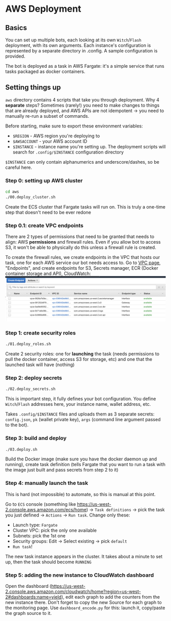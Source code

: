 # AWS Deployment

## Basics
You can set up multiple bots, each looking at its own `Witch`/`Flash` deployment, with its own arguments.
Each instance's configuration is represented by a separate directory in .config. A sample configuration is provided.

The bot is deployed as a task in AWS Fargate: it's a simple service that runs tasks packaged as docker containers.

## Setting things up
`aws` directory contains 4 scripts that take you through deployment. Why 4 **separate** steps? Sometimes (rarely!) you need to make changes to things that are already deployed, and AWS APIs are not idempotent -> you need to manually re-run a subset of commands.

Before starting, make sure to export these environment variables:

* `$REGION` - AWS region you're deploying to
* `$AWSACCOUNT` - your AWS account ID
* `$INSTANCE` - instance name you're setting up. The deployment scripts will search for `.config/$INSTANCE` configuration directory

`$INSTANCE` can only contain alphanumerics and underscore/dashes, so be careful here.

### Step 0: setting up AWS cluster
```bash
cd aws
./00.deploy_cluster.sh
```
Create the ECS cluster that Fargate tasks will run on. This is truly a one-time step that doesn't need to be ever redone


### Step 0.1: create VPC endpoints
There are 2 types of permissions that need to be granted that needs to align: AWS **permissions** and firewall rules. Even if you allow bot to access S3, it won't be able to physically do this unless a firewall rule is created.

To create the firewall rules, we create endpoints in the VPC that hosts our task, one for each AWS service our bot needs access to.
Go to [VPC page](https://us-west-2.console.aws.amazon.com/vpc/home?), "Endpoints", and create endpoints for S3, Secrets manager, ECR (Docker container storage and API), CloudWatch:
![VPC config](./imgs/vpc_config.png)


### Step 1: create security roles
```bash
./01.deploy_roles.sh
```
Create 2 security roles: one for **launching** the task (needs permissions to pull the docker container, access S3 for storage, etc) and one that the launched task will have (nothing)

### Step 2: deploy secrets
```bash
./02.deploy_secrets.sh
```
This is important step, it fully defines your bot configuration. You define `Witch`/`Flash` addresses here, your instance name, wallet address, etc.

Takes `.config/$INSTANCE` files and uploads them as 3 separate secrets: `config.json`, `pk` (wallet private key), `args` (command line argument passed to the bot).

### Step 3: build and deploy
```bash
./03.deploy.sh
```

Build the Docker image (make sure you have the docker daemon up and running), create task definition (tells Fargate that you want to run a task with the image just built and pass secrets from step 2 to it)

### Step 4: manually launch the task
This is hard (not impossible) to automate, so this is manual at this point.

Go to `ECS` console (something like https://us-west-2.console.aws.amazon.com/ecs/home) -> `Task definitions` -> pick the task you just defined -> `Actions` -> `Run task`. Change only these:
 * Launch type: `Fargate`
 * Cluster VPC: pick the only one available
 * Subnets: pick the 1st one
 * Security groups: Edit -> Select existing -> pick `default`
 * `Run task`!

The new task instance appears in the cluster. It takes about a minute to set up, then the task should become `RUNNING`

### Step 5: adding the new instance to CloudWatch dashboard
Open the dashboard (https://us-west-2.console.aws.amazon.com/cloudwatch/home?region=us-west-2#dashboards:name=yield), edit each graph to add the counters from the new instance there.
Don't forget to copy the new Source for each graph to the monitoring page. Use `dashboard_encode.py` for this: launch it, copy/paste the graph source to it.

